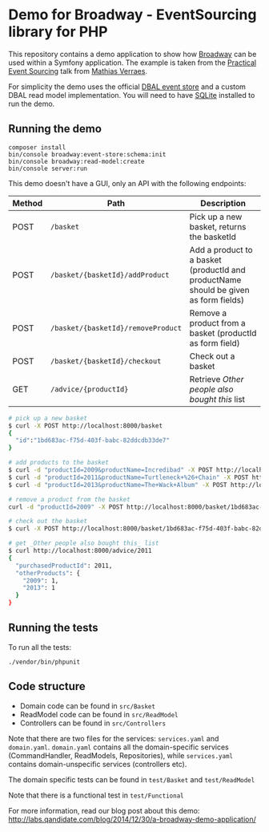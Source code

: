 # Demo for Broadway - EventSourcing library for PHP

This repository contains a demo application to show how [Broadway] can be used within a Symfony application.
The example is taken from the [Practical Event Sourcing][practical-eventsourcing] talk from [Mathias Verraes].

[Broadway]: https://github.com/broadway/broadway
[practical-eventsourcing]: http://verraes.net/2014/03/practical-event-sourcing.markdown/
[Mathias Verraes]: https://twitter.com/mathiasverraes

For simplicity the demo uses the official [DBAL event store] and a custom DBAL read model implementation.
You will need to have [SQLite] installed to run the demo.

[DBAL event store]: https://github.com/broadway/event-store-dbal
[SQLite]: https://www.sqlite.org/

## Running the demo

```
composer install
bin/console broadway:event-store:schema:init
bin/console broadway:read-model:create
bin/console server:run
```

This demo doesn't have a GUI, only an API with the following endpoints:

| Method | Path | Description |
|--------|------|-------------|
| POST | `/basket` | Pick up a new basket, returns the basketId |
| POST | `/basket/{basketId}/addProduct` | Add a product to a basket (productId and productName should be given as form fields) |
| POST | `/basket/{basketId}/removeProduct` | Remove a product from a basket (productId as form field) |
| POST | `/basket/{basketId}/checkout` | Check out a basket |
| GET | `/advice/{productId}` | Retrieve _Other people also bought this_ list |

```bash
# pick up a new basket
$ curl -X POST http://localhost:8000/basket
{
  "id":"1bd683ac-f75d-403f-babc-82ddcdb33de7"
}

# add products to the basket
$ curl -d "productId=2009&productName=Incredibad" -X POST http://localhost:8000/basket/1bd683ac-f75d-403f-babc-82ddcdb33de7/addProduct
$ curl -d "productId=2011&productName=Turtleneck+%26+Chain" -X POST http://localhost:8000/basket/1bd683ac-f75d-403f-babc-82ddcdb33de7/addProduct
$ curl -d "productId=2013&productName=The+Wack+Album" -X POST http://localhost:8000/basket/1bd683ac-f75d-403f-babc-82ddcdb33de7/addProduct

# remove a product from the basket
curl -d "productId=2009" -X POST http://localhost:8000/basket/1bd683ac-f75d-403f-babc-82ddcdb33de7/removeProduct

# check out the basket
$ curl -X POST http://localhost:8000/basket/1bd683ac-f75d-403f-babc-82ddcdb33de7/checkout

# get _Other people also bought this_ list
$ curl http://localhost:8000/advice/2011
{
  "purchasedProductId": 2011,
  "otherProducts": {
    "2009": 1,
    "2013": 1
  }
}
```

## Running the tests

To run all the tests:

```
./vendor/bin/phpunit
```

## Code structure

- Domain code can be found in `src/Basket`
- ReadModel code can be found in `src/ReadModel`
- Controllers can be found in `src/Controllers`

Note that there are two files for the services: `services.yaml` and `domain.yaml`.
`domain.yaml` contains all the domain-specific services (CommandHandler,
ReadModels, Repositories), while `services.yaml` contains domain-unspecific
services (controllers etc).

The domain specific tests can be found in `test/Basket` and `test/ReadModel`

Note that there is a functional test in `test/Functional`

For more information, read our blog post about this demo: http://labs.qandidate.com/blog/2014/12/30/a-broadway-demo-application/
